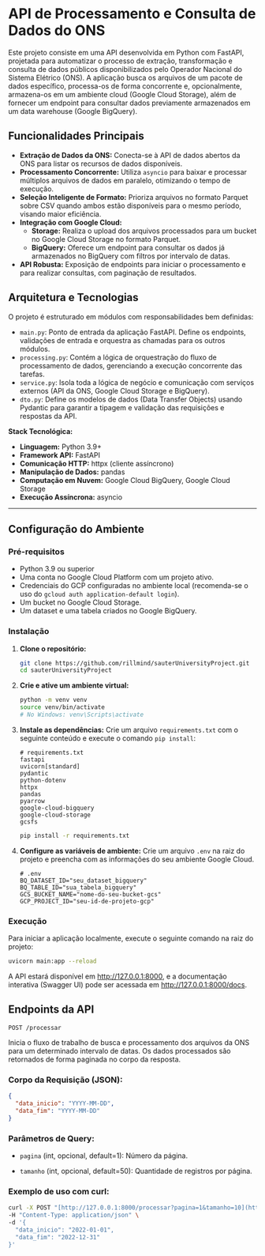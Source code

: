 # API de Processamento e Consulta de Dados do ONS

Este projeto consiste em uma API desenvolvida em Python com FastAPI, projetada para automatizar o processo de extração, transformação e consulta de dados públicos disponibilizados pelo Operador Nacional do Sistema Elétrico (ONS). A aplicação busca os arquivos de um pacote de dados específico, processa-os de forma concorrente e, opcionalmente, armazena-os em um ambiente cloud (Google Cloud Storage), além de fornecer um endpoint para consultar dados previamente armazenados em um data warehouse (Google BigQuery).

## Funcionalidades Principais

- **Extração de Dados da ONS:** Conecta-se à API de dados abertos da ONS para listar os recursos de dados disponíveis.
- **Processamento Concorrente:** Utiliza `asyncio` para baixar e processar múltiplos arquivos de dados em paralelo, otimizando o tempo de execução.
- **Seleção Inteligente de Formato:** Prioriza arquivos no formato Parquet sobre CSV quando ambos estão disponíveis para o mesmo período, visando maior eficiência.
- **Integração com Google Cloud:**
  - **Storage:** Realiza o upload dos arquivos processados para um bucket no Google Cloud Storage no formato Parquet.
  - **BigQuery:** Oferece um endpoint para consultar os dados já armazenados no BigQuery com filtros por intervalo de datas.
- **API Robusta:** Exposição de endpoints para iniciar o processamento e para realizar consultas, com paginação de resultados.

## Arquitetura e Tecnologias

O projeto é estruturado em módulos com responsabilidades bem definidas:

- `main.py`: Ponto de entrada da aplicação FastAPI. Define os endpoints, validações de entrada e orquestra as chamadas para os outros módulos.
- `processing.py`: Contém a lógica de orquestração do fluxo de processamento de dados, gerenciando a execução concorrente das tarefas.
- `service.py`: Isola toda a lógica de negócio e comunicação com serviços externos (API da ONS, Google Cloud Storage e BigQuery).
- `dto.py`: Define os modelos de dados (Data Transfer Objects) usando Pydantic para garantir a tipagem e validação das requisições e respostas da API.

**Stack Tecnológica:**
- **Linguagem:** Python 3.9+
- **Framework API:** FastAPI
- **Comunicação HTTP:** httpx (cliente assíncrono)
- **Manipulação de Dados:** pandas
- **Computação em Nuvem:** Google Cloud BigQuery, Google Cloud Storage
- **Execução Assíncrona:** asyncio

---

## Configuração do Ambiente

### Pré-requisitos
- Python 3.9 ou superior
- Uma conta no Google Cloud Platform com um projeto ativo.
- Credenciais do GCP configuradas no ambiente local (recomenda-se o uso do `gcloud auth application-default login`).
- Um bucket no Google Cloud Storage.
- Um dataset e uma tabela criados no Google BigQuery.

### Instalação

1.  **Clone o repositório:**
    ```sh
    git clone https://github.com/rillmind/sauterUniversityProject.git
    cd sauterUniversityProject
    ```

2.  **Crie e ative um ambiente virtual:**
    ```sh
    python -m venv venv
    source venv/bin/activate
    # No Windows: venv\Scripts\activate
    ```

3.  **Instale as dependências:**
    Crie um arquivo `requirements.txt` com o seguinte conteúdo e execute o comando `pip install`:
    ```
    # requirements.txt
    fastapi
    uvicorn[standard]
    pydantic
    python-dotenv
    httpx
    pandas
    pyarrow
    google-cloud-bigquery
    google-cloud-storage
    gcsfs
    ```
    ```sh
    pip install -r requirements.txt
    ```

4.  **Configure as variáveis de ambiente:**
    Crie um arquivo `.env` na raiz do projeto e preencha com as informações do seu ambiente Google Cloud.

    ```
    # .env
    BQ_DATASET_ID="seu_dataset_bigquery"
    BQ_TABLE_ID="sua_tabela_bigquery"
    GCS_BUCKET_NAME="nome-do-seu-bucket-gcs"
    GCP_PROJECT_ID="seu-id-de-projeto-gcp"
    ```

### Execução

Para iniciar a aplicação localmente, execute o seguinte comando na raiz do projeto:

```sh
uvicorn main:app --reload
```

A API estará disponível em http://127.0.0.1:8000, e a documentação interativa (Swagger UI) pode ser acessada em http://127.0.0.1:8000/docs.

## Endpoints da API

`POST /processar`

Inicia o fluxo de trabalho de busca e processamento dos arquivos da ONS para um determinado intervalo de datas. Os dados processados são retornados de forma paginada no corpo da resposta.

### Corpo da Requisição (JSON):

```json
{
  "data_inicio": "YYYY-MM-DD",
  "data_fim": "YYYY-MM-DD"
}
```

### Parâmetros de Query:

- `pagina` (int, opcional, default=1): Número da página.

- `tamanho` (int, opcional, default=50): Quantidade de registros por página.

### Exemplo de uso com curl:

``` sh
curl -X POST "[http://127.0.0.1:8000/processar?pagina=1&tamanho=10](http://127.0.0.1:8000/processar?pagina=1&tamanho=10)" \
-H "Content-Type: application/json" \
-d '{
  "data_inicio": "2022-01-01",
  "data_fim": "2022-12-31"
}'
```
